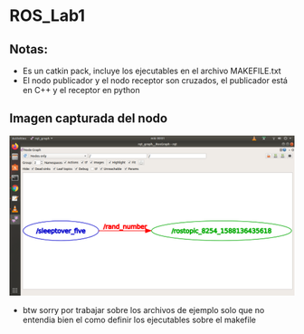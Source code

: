# ROS_Lab1
## Notas:
- Es un catkin pack, incluye los ejecutables en el archivo MAKEFILE.txt
- El nodo publicador y el nodo receptor son cruzados, el publicador está en C++ y el receptor en python
## Imagen capturada del nodo 
![Imagen del los nodos](https://github.com/farfox96/ROS_Lab1/blob/master/Screenshot%20from%202020-04-29%2000-01-24.png)
* btw sorry por trabajar sobre los archivos de ejemplo solo que no entendia bien el como definir los ejecutables sobre el makefile
